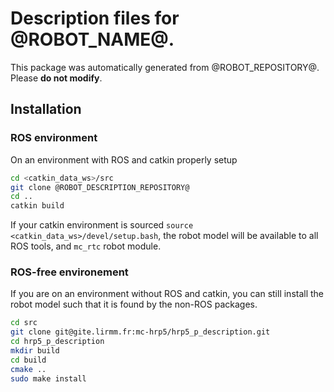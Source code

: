 # Description files for @ROBOT_NAME@. 

This package was automatically generated from @ROBOT_REPOSITORY@. Please **do not modify**.

## Installation

### ROS environment

On an environment with ROS and catkin properly setup

```sh
cd <catkin_data_ws>/src
git clone @ROBOT_DESCRIPTION_REPOSITORY@ 
cd ..
catkin build
```

If your catkin environment is sourced `source <catkin_data_ws>/devel/setup.bash`, the robot model will be available to all ROS tools, and `mc_rtc` robot module. 

### ROS-free environement

If you are on an environment without ROS and catkin, you can still install the robot model such that it is found by the non-ROS packages.

```sh
cd src
git clone git@gite.lirmm.fr:mc-hrp5/hrp5_p_description.git 
cd hrp5_p_description
mkdir build
cd build
cmake ..
sudo make install
```
